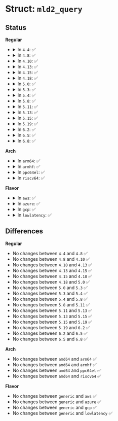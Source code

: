 # Struct: <code>mld2_query</code>

## Status
<b>Regular</b>
<ul>
<li>
<details>
<summary>In <code>4.4</code>: ✅</summary>

```c
struct mld2_query {
    struct icmp6hdr mld2q_hdr;
    struct in6_addr mld2q_mca;
    __u8 mld2q_qrv;
    __u8 mld2q_suppress;
    __u8 mld2q_resv2;
    __u8 mld2q_qqic;
    __be16 mld2q_nsrcs;
    struct in6_addr mld2q_srcs[0];
};
```
</details>
</li>
<li>
<details>
<summary>In <code>4.8</code>: ✅</summary>

```c
struct mld2_query {
    struct icmp6hdr mld2q_hdr;
    struct in6_addr mld2q_mca;
    __u8 mld2q_qrv;
    __u8 mld2q_suppress;
    __u8 mld2q_resv2;
    __u8 mld2q_qqic;
    __be16 mld2q_nsrcs;
    struct in6_addr mld2q_srcs[0];
};
```
</details>
</li>
<li>
<details>
<summary>In <code>4.10</code>: ✅</summary>

```c
struct mld2_query {
    struct icmp6hdr mld2q_hdr;
    struct in6_addr mld2q_mca;
    __u8 mld2q_qrv;
    __u8 mld2q_suppress;
    __u8 mld2q_resv2;
    __u8 mld2q_qqic;
    __be16 mld2q_nsrcs;
    struct in6_addr mld2q_srcs[0];
};
```
</details>
</li>
<li>
<details>
<summary>In <code>4.13</code>: ✅</summary>

```c
struct mld2_query {
    struct icmp6hdr mld2q_hdr;
    struct in6_addr mld2q_mca;
    __u8 mld2q_qrv;
    __u8 mld2q_suppress;
    __u8 mld2q_resv2;
    __u8 mld2q_qqic;
    __be16 mld2q_nsrcs;
    struct in6_addr mld2q_srcs[0];
};
```
</details>
</li>
<li>
<details>
<summary>In <code>4.15</code>: ✅</summary>

```c
struct mld2_query {
    struct icmp6hdr mld2q_hdr;
    struct in6_addr mld2q_mca;
    __u8 mld2q_qrv;
    __u8 mld2q_suppress;
    __u8 mld2q_resv2;
    __u8 mld2q_qqic;
    __be16 mld2q_nsrcs;
    struct in6_addr mld2q_srcs[0];
};
```
</details>
</li>
<li>
<details>
<summary>In <code>4.18</code>: ✅</summary>

```c
struct mld2_query {
    struct icmp6hdr mld2q_hdr;
    struct in6_addr mld2q_mca;
    __u8 mld2q_qrv;
    __u8 mld2q_suppress;
    __u8 mld2q_resv2;
    __u8 mld2q_qqic;
    __be16 mld2q_nsrcs;
    struct in6_addr mld2q_srcs[0];
};
```
</details>
</li>
<li>
<details>
<summary>In <code>5.0</code>: ✅</summary>

```c
struct mld2_query {
    struct icmp6hdr mld2q_hdr;
    struct in6_addr mld2q_mca;
    __u8 mld2q_qrv;
    __u8 mld2q_suppress;
    __u8 mld2q_resv2;
    __u8 mld2q_qqic;
    __be16 mld2q_nsrcs;
    struct in6_addr mld2q_srcs[0];
};
```
</details>
</li>
<li>
<details>
<summary>In <code>5.3</code>: ✅</summary>

```c
struct mld2_query {
    struct icmp6hdr mld2q_hdr;
    struct in6_addr mld2q_mca;
    __u8 mld2q_qrv;
    __u8 mld2q_suppress;
    __u8 mld2q_resv2;
    __u8 mld2q_qqic;
    __be16 mld2q_nsrcs;
    struct in6_addr mld2q_srcs[0];
};
```
</details>
</li>
<li>
<details>
<summary>In <code>5.4</code>: ✅</summary>

```c
struct mld2_query {
    struct icmp6hdr mld2q_hdr;
    struct in6_addr mld2q_mca;
    __u8 mld2q_qrv;
    __u8 mld2q_suppress;
    __u8 mld2q_resv2;
    __u8 mld2q_qqic;
    __be16 mld2q_nsrcs;
    struct in6_addr mld2q_srcs[0];
};
```
</details>
</li>
<li>
<details>
<summary>In <code>5.8</code>: ✅</summary>

```c
struct mld2_query {
    struct icmp6hdr mld2q_hdr;
    struct in6_addr mld2q_mca;
    __u8 mld2q_qrv;
    __u8 mld2q_suppress;
    __u8 mld2q_resv2;
    __u8 mld2q_qqic;
    __be16 mld2q_nsrcs;
    struct in6_addr mld2q_srcs[0];
};
```
</details>
</li>
<li>
<details>
<summary>In <code>5.11</code>: ✅</summary>

```c
struct mld2_query {
    struct icmp6hdr mld2q_hdr;
    struct in6_addr mld2q_mca;
    __u8 mld2q_qrv;
    __u8 mld2q_suppress;
    __u8 mld2q_resv2;
    __u8 mld2q_qqic;
    __be16 mld2q_nsrcs;
    struct in6_addr mld2q_srcs[0];
};
```
</details>
</li>
<li>
<details>
<summary>In <code>5.13</code>: ✅</summary>

```c
struct mld2_query {
    struct icmp6hdr mld2q_hdr;
    struct in6_addr mld2q_mca;
    __u8 mld2q_qrv;
    __u8 mld2q_suppress;
    __u8 mld2q_resv2;
    __u8 mld2q_qqic;
    __be16 mld2q_nsrcs;
    struct in6_addr mld2q_srcs[0];
};
```
</details>
</li>
<li>
<details>
<summary>In <code>5.15</code>: ✅</summary>

```c
struct mld2_query {
    struct icmp6hdr mld2q_hdr;
    struct in6_addr mld2q_mca;
    __u8 mld2q_qrv;
    __u8 mld2q_suppress;
    __u8 mld2q_resv2;
    __u8 mld2q_qqic;
    __be16 mld2q_nsrcs;
    struct in6_addr mld2q_srcs[0];
};
```
</details>
</li>
<li>
<details>
<summary>In <code>5.19</code>: ✅</summary>

```c
struct mld2_query {
    struct icmp6hdr mld2q_hdr;
    struct in6_addr mld2q_mca;
    __u8 mld2q_qrv;
    __u8 mld2q_suppress;
    __u8 mld2q_resv2;
    __u8 mld2q_qqic;
    __be16 mld2q_nsrcs;
    struct in6_addr mld2q_srcs[0];
};
```
</details>
</li>
<li>
<details>
<summary>In <code>6.2</code>: ✅</summary>

```c
struct mld2_query {
    struct icmp6hdr mld2q_hdr;
    struct in6_addr mld2q_mca;
    __u8 mld2q_qrv;
    __u8 mld2q_suppress;
    __u8 mld2q_resv2;
    __u8 mld2q_qqic;
    __be16 mld2q_nsrcs;
    struct in6_addr mld2q_srcs[0];
};
```
</details>
</li>
<li>
<details>
<summary>In <code>6.5</code>: ✅</summary>

```c
struct mld2_query {
    struct icmp6hdr mld2q_hdr;
    struct in6_addr mld2q_mca;
    __u8 mld2q_qrv;
    __u8 mld2q_suppress;
    __u8 mld2q_resv2;
    __u8 mld2q_qqic;
    __be16 mld2q_nsrcs;
    struct in6_addr mld2q_srcs[0];
};
```
</details>
</li>
<li>
<details>
<summary>In <code>6.8</code>: ✅</summary>

```c
struct mld2_query {
    struct icmp6hdr mld2q_hdr;
    struct in6_addr mld2q_mca;
    __u8 mld2q_qrv;
    __u8 mld2q_suppress;
    __u8 mld2q_resv2;
    __u8 mld2q_qqic;
    __be16 mld2q_nsrcs;
    struct in6_addr mld2q_srcs[0];
};
```
</details>
</li>
</ul>
<b>Arch</b>
<ul>
<li>
<details>
<summary>In <code>arm64</code>: ✅</summary>

```c
struct mld2_query {
    struct icmp6hdr mld2q_hdr;
    struct in6_addr mld2q_mca;
    __u8 mld2q_qrv;
    __u8 mld2q_suppress;
    __u8 mld2q_resv2;
    __u8 mld2q_qqic;
    __be16 mld2q_nsrcs;
    struct in6_addr mld2q_srcs[0];
};
```
</details>
</li>
<li>
<details>
<summary>In <code>armhf</code>: ✅</summary>

```c
struct mld2_query {
    struct icmp6hdr mld2q_hdr;
    struct in6_addr mld2q_mca;
    __u8 mld2q_qrv;
    __u8 mld2q_suppress;
    __u8 mld2q_resv2;
    __u8 mld2q_qqic;
    __be16 mld2q_nsrcs;
    struct in6_addr mld2q_srcs[0];
};
```
</details>
</li>
<li>
<details>
<summary>In <code>ppc64el</code>: ✅</summary>

```c
struct mld2_query {
    struct icmp6hdr mld2q_hdr;
    struct in6_addr mld2q_mca;
    __u8 mld2q_qrv;
    __u8 mld2q_suppress;
    __u8 mld2q_resv2;
    __u8 mld2q_qqic;
    __be16 mld2q_nsrcs;
    struct in6_addr mld2q_srcs[0];
};
```
</details>
</li>
<li>
<details>
<summary>In <code>riscv64</code>: ✅</summary>

```c
struct mld2_query {
    struct icmp6hdr mld2q_hdr;
    struct in6_addr mld2q_mca;
    __u8 mld2q_qrv;
    __u8 mld2q_suppress;
    __u8 mld2q_resv2;
    __u8 mld2q_qqic;
    __be16 mld2q_nsrcs;
    struct in6_addr mld2q_srcs[0];
};
```
</details>
</li>
</ul>
<b>Flavor</b>
<ul>
<li>
<details>
<summary>In <code>aws</code>: ✅</summary>

```c
struct mld2_query {
    struct icmp6hdr mld2q_hdr;
    struct in6_addr mld2q_mca;
    __u8 mld2q_qrv;
    __u8 mld2q_suppress;
    __u8 mld2q_resv2;
    __u8 mld2q_qqic;
    __be16 mld2q_nsrcs;
    struct in6_addr mld2q_srcs[0];
};
```
</details>
</li>
<li>
<details>
<summary>In <code>azure</code>: ✅</summary>

```c
struct mld2_query {
    struct icmp6hdr mld2q_hdr;
    struct in6_addr mld2q_mca;
    __u8 mld2q_qrv;
    __u8 mld2q_suppress;
    __u8 mld2q_resv2;
    __u8 mld2q_qqic;
    __be16 mld2q_nsrcs;
    struct in6_addr mld2q_srcs[0];
};
```
</details>
</li>
<li>
<details>
<summary>In <code>gcp</code>: ✅</summary>

```c
struct mld2_query {
    struct icmp6hdr mld2q_hdr;
    struct in6_addr mld2q_mca;
    __u8 mld2q_qrv;
    __u8 mld2q_suppress;
    __u8 mld2q_resv2;
    __u8 mld2q_qqic;
    __be16 mld2q_nsrcs;
    struct in6_addr mld2q_srcs[0];
};
```
</details>
</li>
<li>
<details>
<summary>In <code>lowlatency</code>: ✅</summary>

```c
struct mld2_query {
    struct icmp6hdr mld2q_hdr;
    struct in6_addr mld2q_mca;
    __u8 mld2q_qrv;
    __u8 mld2q_suppress;
    __u8 mld2q_resv2;
    __u8 mld2q_qqic;
    __be16 mld2q_nsrcs;
    struct in6_addr mld2q_srcs[0];
};
```
</details>
</li>
</ul>

## Differences
<b>Regular</b>
<ul>
<li>
No changes between <code>4.4</code> and <code>4.8</code> ✅
</li>
<li>
No changes between <code>4.8</code> and <code>4.10</code> ✅
</li>
<li>
No changes between <code>4.10</code> and <code>4.13</code> ✅
</li>
<li>
No changes between <code>4.13</code> and <code>4.15</code> ✅
</li>
<li>
No changes between <code>4.15</code> and <code>4.18</code> ✅
</li>
<li>
No changes between <code>4.18</code> and <code>5.0</code> ✅
</li>
<li>
No changes between <code>5.0</code> and <code>5.3</code> ✅
</li>
<li>
No changes between <code>5.3</code> and <code>5.4</code> ✅
</li>
<li>
No changes between <code>5.4</code> and <code>5.8</code> ✅
</li>
<li>
No changes between <code>5.8</code> and <code>5.11</code> ✅
</li>
<li>
No changes between <code>5.11</code> and <code>5.13</code> ✅
</li>
<li>
No changes between <code>5.13</code> and <code>5.15</code> ✅
</li>
<li>
No changes between <code>5.15</code> and <code>5.19</code> ✅
</li>
<li>
No changes between <code>5.19</code> and <code>6.2</code> ✅
</li>
<li>
No changes between <code>6.2</code> and <code>6.5</code> ✅
</li>
<li>
No changes between <code>6.5</code> and <code>6.8</code> ✅
</li>
</ul>
<b>Arch</b>
<ul>
<li>
No changes between <code>amd64</code> and <code>arm64</code> ✅
</li>
<li>
No changes between <code>amd64</code> and <code>armhf</code> ✅
</li>
<li>
No changes between <code>amd64</code> and <code>ppc64el</code> ✅
</li>
<li>
No changes between <code>amd64</code> and <code>riscv64</code> ✅
</li>
</ul>
<b>Flavor</b>
<ul>
<li>
No changes between <code>generic</code> and <code>aws</code> ✅
</li>
<li>
No changes between <code>generic</code> and <code>azure</code> ✅
</li>
<li>
No changes between <code>generic</code> and <code>gcp</code> ✅
</li>
<li>
No changes between <code>generic</code> and <code>lowlatency</code> ✅
</li>
</ul>
